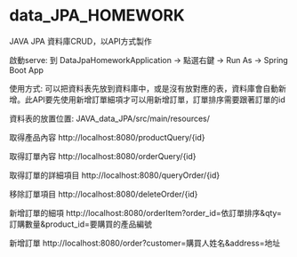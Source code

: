 # data_JPA_HOMEWORK
JAVA JPA 資料庫CRUD，以API方式製作

啟動serve: 到 DataJpaHomeworkApplication -> 點選右鍵 -> Run As -> Spring Boot App

使用方式: 可以把資料表先放到資料庫中，或是沒有放對應的表，資料庫會自動新增。此API要先使用新增訂單細項才可以用新增訂單，訂單排序需要跟著訂單的id

資料表的放置位置: JAVA_data_JPA/src/main/resources/

取得產品內容
http://localhost:8080/productQuery/{id}

取得訂單內容
http://localhost:8080/orderQuery/{id}

取得訂單的詳細項目
http://localhost:8080/queryOrder/{id}

移除訂單項目
http://localhost:8080/deleteOrder/{id}

新增訂單的細項
http://localhost:8080/orderItem?order_id=依訂單排序&qty=訂購數量&product_id=要購買的產品編號

新增訂單
http://localhost:8080/order?customer=購買人姓名&address=地址

